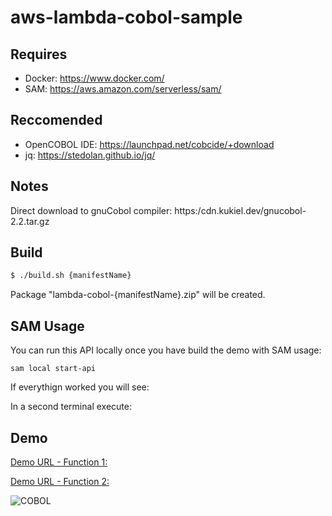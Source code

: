 # aws-lambda-cobol-sample

## Requires
- Docker: https://www.docker.com/
- SAM: https://aws.amazon.com/serverless/sam/

## Reccomended
- OpenCOBOL IDE: https://launchpad.net/cobcide/+download
- jq: https://stedolan.github.io/jq/

## Notes
Direct download to gnuCobol compiler:  https:/cdn.kukiel.dev/gnucobol-2.2.tar.gz

## Build

```bash
$ ./build.sh {manifestName}
```
Package "lambda-cobol-{manifestName}.zip" will be created.

## SAM Usage
You can run this API locally once you have build the demo with SAM usage:

```
sam local start-api
``` 
If everythign worked you will see:


In a second terminal execute:



## Demo 
[Demo URL - Function 1:](https://fe9yjg76ei.execute-api.ap-southeast-2.amazonaws.com/Prod/function1)

[Demo URL - Function 2:](https://fe9yjg76ei.execute-api.ap-southeast-2.amazonaws.com/Prod/function2)

![COBOL](https://cdn.kukiel.dev/cobol-book.jpg "COBOL")
